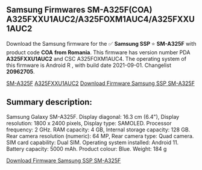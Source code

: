<h2>Samsung Firmwares SM-A325F(COA) A325FXXU1AUC2/A325FOXM1AUC4/A325FXXU1AUC2</h2>
Download the Samsung firmware for the ✅ <strong>Samsung SSP </strong> ⭐ <strong>SM-A325F</strong> with product code <strong>COA</strong> <strong> from Romania</strong>. This firmware has version number PDA <strong>A325FXXU1AUC2</strong> and CSC A325FOXM1AUC4. The operating system of this firmware is Android R , with build date 2021-09-01. Changelist <strong>20962705</strong>.


[SM-A325F](https://samfirm.shop/samsung/model/SM-A325F)
[A325FXXU1AUC2](https://samfirm.shop/samsung/pda/A325FXXU1AUC2)
[Download Firmware Samsung SSP SM-A325F](https://samfirm.shop/samsung/firmware/452437)
<h2>Summary description:</h2>
<p>Samsung Galaxy SM-A325F. Display diagonal: 16.3 cm (6.4"), Display resolution: 1800 x 2400 pixels, Display type: SAMOLED. Processor frequency: 2 GHz. RAM capacity: 4 GB, Internal storage capacity: 128 GB. Rear camera resolution (numeric): 64 MP, Rear camera type: Quad camera. SIM card capability: Dual SIM. Operating system installed: Android 11. Battery capacity: 5000 mAh. Product colour: Blue. Weight: 184 g</p>


[Download Firmware Samsung SSP SM-A325F](https://samfirm.shop/samsung/firmware/452437)
